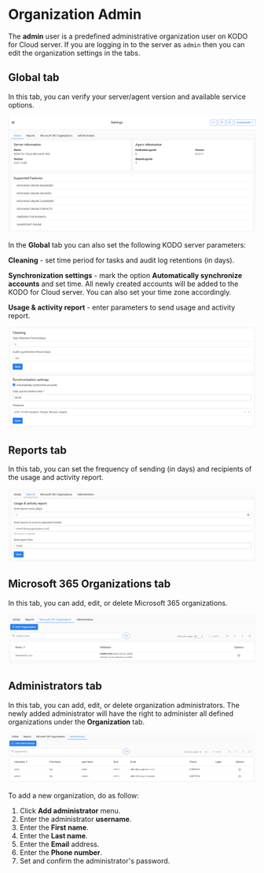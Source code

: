 # Organization Admin

The **admin** user is a predefined administrative organization user on KODO for Cloud server.  If you are logging in to the server as `admin` then you can edit the organization settings in the tabs.

## Global tab

In this tab, you can verify your server/agent version and available service options. 

![](../../../.gitbook/assets/image%20%2845%29.png)

In the **Global** tab you can also set the following KODO server parameters:

**Cleaning** - set time period for tasks and audit log retentions \(in days\).

**Synchronization settings** - mark the option **Automatically synchronize accounts** and set time. All newly created accounts will be added to the KODO for Cloud server. You can also set your time zone accordingly.

**Usage & activity report** - enter parameters to send usage and activity report.

![](../../../.gitbook/assets/image%20%2831%29.png)

## Reports tab

In this tab, you can set the frequency of sending \(in days\) and recipients of the usage and activity report.      

![](../../../.gitbook/assets/image%20%2841%29.png)

## Microsoft 365 Organizations tab

In this tab, you can add, edit, or delete Microsoft 365 organizations. 

![](../../../.gitbook/assets/image%20%2834%29.png)

## Administrators tab

In this tab, you can add, edit, or delete organization administrators. The newly added administrator will have the right to administer all defined organizations under the **Organization** tab.

![](../../../.gitbook/assets/image%20%2833%29.png)

To add a new organization, do as follow:

1. Click **Add administrator** menu.
2. Enter the administrator **username**.
3. Enter the **First name**.
4. Enter the **Last name**.
5. Enter the **Email** address.
6. Enter the **Phone number**.  
7. Set and confirm the administrator's password.

